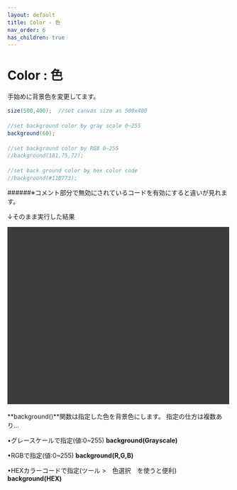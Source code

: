 ```yaml
---
layout: default
title: Color - 色
nav_order: 6
has_children: true
---
```


# Color : 色

手始めに背景色を変更してます。

```java
size(500,400);  //set canvas size as 500x400

//set background color by gray scale 0~255
background(60);

//set background color by RGB 0~255
//background(181,75,72);

//set back ground color by hex color code
//background(#11B773);
```
######※コメント部分で無効にされているコードを有効にすると違いが見れます。

↓そのまま実行した結果

<img src="assets/background_run.png" alt="hi" class="inline"/>

**background()**関数は指定した色を背景色にします。
指定の仕方は複数あり...

•グレースケールで指定(値:0~255)
**background(Grayscale)**

•RGBで指定(値:0~255)
**background(R,G,B)**

•HEXカラーコードで指定(ツール >　色選択　を使うと便利)
**background(HEX)**
